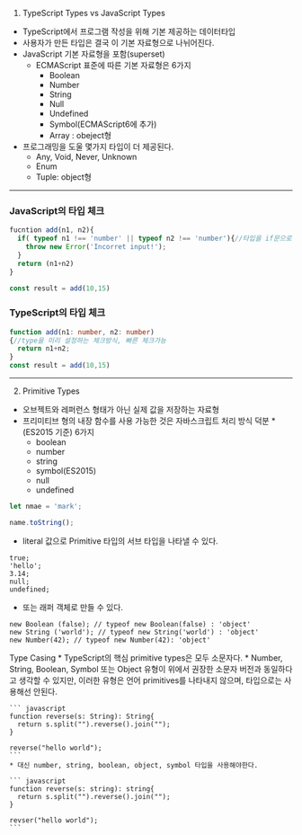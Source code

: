 1. TypeScript Types vs JavaScript Types

  * TypeScript에서 프로그램 작성을 위해 기본 제공하는 데이터타입
  * 사용자가 만든 타입은 결국 이 기본 자료형으로 나뉘어진다.
  * JavaScript 기본 자료형을 포함(superset)
    * ECMAScript 표준에 따른 기본 자료형은 6가지
      * Boolean
      * Number
      * String
      * Null
      * Undefined
      * Symbol(ECMAScript6에 추가)
      * Array : obeject형
  * 프로그래밍을 도울 몇가지 타입이 더 제공된다.
    * Any, Void, Never, Unknown
    * Enum
    * Tuple: object형

------------------------------------------------------

### JavaScript의 타입 체크
```javascript
fucntion add(n1, n2){
  if( typeof n1 !== 'number' || typeof n2 !== 'number'){//타입을 if문으로 체크 해야함
    throw new Error('Incorret input!');
  }
  return (n1+n2)
}

const result = add(10,15)

```

### TypeScript의 타입 체크
```typescript
function add(n1: number, n2: number)
{//type을 미리 설정하는 체크방식, 빠른 체크가능
  return n1+n2;
}
const result = add(10,15)
```

------------------------------------------------------

2. Primitive Types

  * 오브젝트와 레퍼런스 형태가 아닌 실제 값을 저장하는 자료형
  * 프리미티브 형의 내장 함수를 사용 가능한 것은 자바스크립트 처리 방식 덕분
  *(ES2015 기준) 6가지
    * boolean
    * number
    * string
    * symbol(ES2015)
    * null
    * undefined

```javascript
let nmae = 'mark';

name.toString();
```

  * literal 값으로 Primitive 타입의 서브 타입을 나타낼 수 있다.

```
true;
'hello';
3.14;
null;
undefined;
```

  * 또는 래퍼 객체로 만들 수 있다.

```
new Boolean (false); // typeof new Boolean(false) : 'object'
new String ('world'); // typeof new String('world') : 'object'
new Number(42); // typeof new Number(42): 'object'
```
  Type Casing
    * TypeScript의 핵심 primitive types은 모두 소문자다.
    * Number, String, Boolean, Symbol 또는 Object 유형이 위에서 권장한 소문자 버전과 동일하다고 생각할 수 있지만, 이러한 유형은 언어 primitives를 나타내지 않으며, 타입으로는 사용해선 안된다.

    ``` javascript
    function reverse(s: String): String{
      return s.split("").reverse().join("");
    }

    reverse("hello world");
    ```
    * 대신 number, string, boolean, object, symbol 타입을 사용해야한다.

    ``` javascript
    function reverse(s: string): string{
      return s.split("").reverse().join("");
    }

    revser("hello world");
    ```